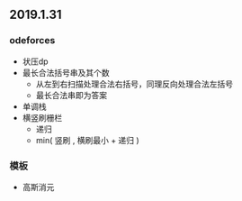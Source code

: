 ## 2019.1.31

### odeforces
- 状压dp
- 最长合法括号串及其个数
  - 从左到右扫描处理合法右括号，同理反向处理合法左括号
  - 最长合法串即为答案
- 单调栈
- 横竖刷栅栏
  - 递归
  - min( 竖刷 , 横刷最小 + 递归 )

### 模板
- 高斯消元
